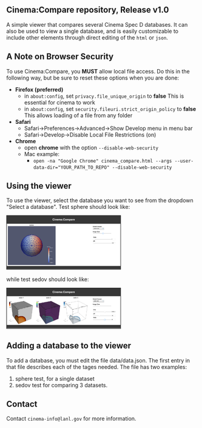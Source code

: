## Cinema:Compare repository, Release v1.0

A simple viewer that compares several Cinema Spec D databases. It can also be used to view a single database, and is easily customizable to include other elements through direct editing of the `html` or `json`.

## A Note on Browser Security
To use Cinema:Compare, you **MUST** allow local file access. Do this in the following way, but be sure to reset these options when you are done:

- **Firefox (preferred)** 
    - in ```about:config```, set ```privacy.file_unique_origin``` to **false**
        This is essential for cinema to work
    - in ```about:config```, set ```security.fileuri.strict_origin_policy``` to **false**
        This allows loading of a file from any folder
- **Safari** 
    - Safari->Preferences->Advanced->Show Develop menu in menu bar
    - Safari->Develop->Disable Local File Restrictions (on)
- **Chrome** 
    - open **chrome** with the option ```--disable-web-security``` 
    - Mac example:
        - ```open -na "Google Chrome" cinema_compare.html --args --user-data-dir="YOUR_PATH_TO_REPO" --disable-web-security```

## Using the viewer

To use the viewer, select the database you want to see from the dropdown "Select a database". Test sphere should look like:

<img src="cinema/testImages/sphere.png" width="300" border="1"/>

while test sedov should look like:

<img src="cinema/testImages/sedov.png" width="300" border="1"/>


## Adding a database to the viewer
To add a database, you must edit the file data/data.json. The first entry in that file describes each of the tages needed. The file has two examples: 
1. sphere test, for a single dataset
2. sedov test for comparing 3 datasets.


## Contact

Contact `cinema-info@lanl.gov` for more information.
